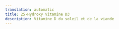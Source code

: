 ```yaml
---
translation: automatic
title: 25-Hydroxy Vitamine D3
description: Vitamine D du soleil et de la viande
---
```

